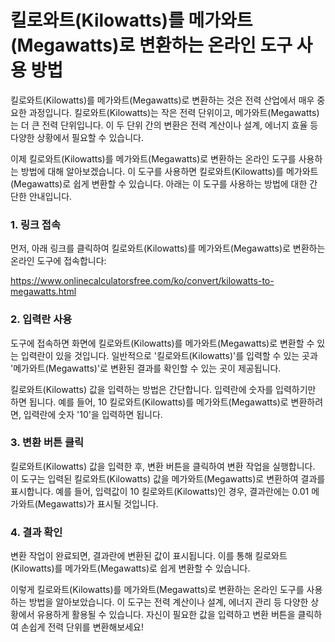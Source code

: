 킬로와트(Kilowatts)를 메가와트(Megawatts)로 변환하는 온라인 도구 사용 방법
===================================================

킬로와트(Kilowatts)를 메가와트(Megawatts)로 변환하는 것은 전력 산업에서 매우 중요한 과정입니다. 킬로와트(Kilowatts)는 작은 전력 단위이고, 메가와트(Megawatts)는 더 큰 전력 단위입니다. 이 두 단위 간의 변환은 전력 계산이나 설계, 에너지 효율 등 다양한 상황에서 필요할 수 있습니다.

이제 킬로와트(Kilowatts)를 메가와트(Megawatts)로 변환하는 온라인 도구를 사용하는 방법에 대해 알아보겠습니다. 이 도구를 사용하면 킬로와트(Kilowatts)를 메가와트(Megawatts)로 쉽게 변환할 수 있습니다. 아래는 이 도구를 사용하는 방법에 대한 간단한 안내입니다.

### 1. 링크 접속

먼저, 아래 링크를 클릭하여 킬로와트(Kilowatts)를 메가와트(Megawatts)로 변환하는 온라인 도구에 접속합니다:

<https://www.onlinecalculatorsfree.com/ko/convert/kilowatts-to-megawatts.html>

### 2. 입력란 사용

도구에 접속하면 화면에 킬로와트(Kilowatts)를 메가와트(Megawatts)로 변환할 수 있는 입력란이 있을 것입니다. 일반적으로 '킬로와트(Kilowatts)'를 입력할 수 있는 곳과 '메가와트(Megawatts)'로 변환된 결과를 확인할 수 있는 곳이 제공됩니다.

킬로와트(Kilowatts) 값을 입력하는 방법은 간단합니다. 입력란에 숫자를 입력하기만 하면 됩니다. 예를 들어, 10 킬로와트(Kilowatts)를 메가와트(Megawatts)로 변환하려면, 입력란에 숫자 '10'을 입력하면 됩니다.

### 3. 변환 버튼 클릭

킬로와트(Kilowatts) 값을 입력한 후, 변환 버튼을 클릭하여 변환 작업을 실행합니다. 이 도구는 입력된 킬로와트(Kilowatts) 값을 메가와트(Megawatts)로 변환하여 결과를 표시합니다. 예를 들어, 입력값이 10 킬로와트(Kilowatts)인 경우, 결과란에는 0.01 메가와트(Megawatts)가 표시될 것입니다.

### 4. 결과 확인

변환 작업이 완료되면, 결과란에 변환된 값이 표시됩니다. 이를 통해 킬로와트(Kilowatts)를 메가와트(Megawatts)로 쉽게 변환할 수 있습니다.

이렇게 킬로와트(Kilowatts)를 메가와트(Megawatts)로 변환하는 온라인 도구를 사용하는 방법을 알아보았습니다. 이 도구는 전력 계산이나 설계, 에너지 관리 등 다양한 상황에서 유용하게 활용될 수 있습니다. 자신이 필요한 값을 입력하고 변환 버튼을 클릭하여 손쉽게 전력 단위를 변환해보세요!